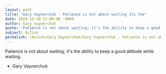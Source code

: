 ```yaml
---
layout: post
title: "Gary Vaynerchuk - Patience is not about waiting its the"
date: 2024-12-28 12:00:00 -0000
author: Gary Vaynerchuk
quote: "Patience is not about waiting; it's the ability to keep a good attitude while waiting."
subject: Action
permalink: /Action/Gary Vaynerchuk/Gary Vaynerchuk - Patience is not about waiting its the
---
```


Patience is not about waiting; it's the ability to keep a good attitude while waiting.

- Gary Vaynerchuk

